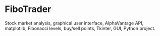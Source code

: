 # FiboTrader
Stock market analysis, graphical user interface, AlphaVantage API, matplotlib, Fibonacci levels, buy/sell points, Tkinter, GUI, Python project.
